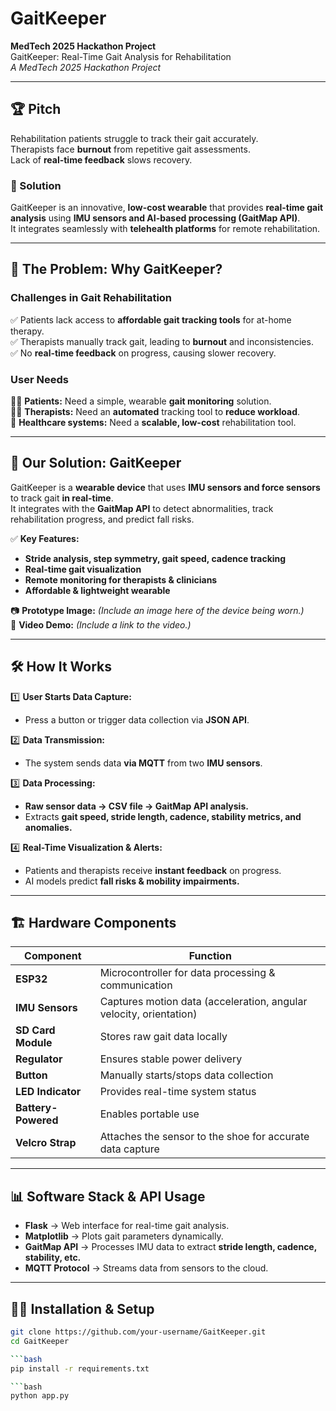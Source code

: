 # **GaitKeeper**
**MedTech 2025 Hackathon Project**  
GaitKeeper: Real-Time Gait Analysis for Rehabilitation  
*A MedTech 2025 Hackathon Project*  


---

## 🏆 **Pitch**  
Rehabilitation patients struggle to track their gait accurately.  
Therapists face **burnout** from repetitive gait assessments.  
Lack of **real-time feedback** slows recovery.  

### **🔹 Solution**  
GaitKeeper is an innovative, **low-cost wearable** that provides **real-time gait analysis** using **IMU sensors and AI-based processing (GaitMap API)**.  
It integrates seamlessly with **telehealth platforms** for remote rehabilitation.  

---

## 🚨 **The Problem: Why GaitKeeper?**  

### **Challenges in Gait Rehabilitation**  
✅ Patients lack access to **affordable gait tracking tools** for at-home therapy.  
✅ Therapists manually track gait, leading to **burnout** and inconsistencies.  
✅ No **real-time feedback** on progress, causing slower recovery.  

### **User Needs**  
👩‍🦽 **Patients:** Need a simple, wearable **gait monitoring** solution.  
👨‍⚕️ **Therapists:** Need an **automated** tracking tool to **reduce workload**.  
🏥 **Healthcare systems:** Need a **scalable, low-cost** rehabilitation tool.  

---

## 🔬 **Our Solution: GaitKeeper**  

GaitKeeper is a **wearable device** that uses **IMU sensors and force sensors** to track gait **in real-time**.  
It integrates with the **GaitMap API** to detect abnormalities, track rehabilitation progress, and predict fall risks.  

✅ **Key Features:**  
- **Stride analysis, step symmetry, gait speed, cadence tracking**  
- **Real-time gait visualization**  
- **Remote monitoring for therapists & clinicians**  
- **Affordable & lightweight wearable**  

📷 **Prototype Image:** *(Include an image here of the device being worn.)*  
🎥 **Video Demo:** *(Include a link to the video.)*  

---

## 🛠 **How It Works**  

1️⃣ **User Starts Data Capture:**  
   - Press a button or trigger data collection via **JSON API**.  

2️⃣ **Data Transmission:**  
   - The system sends data **via MQTT** from two **IMU sensors**.  

3️⃣ **Data Processing:**  
   - **Raw sensor data → CSV file → GaitMap API analysis.**  
   - Extracts **gait speed, stride length, cadence, stability metrics, and anomalies.**  

4️⃣ **Real-Time Visualization & Alerts:**  
   - Patients and therapists receive **instant feedback** on progress.  
   - AI models predict **fall risks & mobility impairments.**  

---

## 🏗 **Hardware Components**  

| Component      | Function  |
|---------------|-----------|
| **ESP32**     | Microcontroller for data processing & communication |
| **IMU Sensors** | Captures motion data (acceleration, angular velocity, orientation) |
| **SD Card Module** | Stores raw gait data locally |
| **Regulator** | Ensures stable power delivery |
| **Button**    | Manually starts/stops data collection |
| **LED Indicator** | Provides real-time system status |
| **Battery-Powered** | Enables portable use |
| **Velcro Strap** | Attaches the sensor to the shoe for accurate data capture |

---

## 📊 **Software Stack & API Usage**  

- **Flask** → Web interface for real-time gait analysis.  
- **Matplotlib** → Plots gait parameters dynamically.  
- **GaitMap API** → Processes IMU data to extract **stride length, cadence, stability, etc.**  
- **MQTT Protocol** → Streams data from sensors to the cloud.  

---

## 🧑‍💻 **Installation & Setup**  

```bash
git clone https://github.com/your-username/GaitKeeper.git
cd GaitKeeper

```bash
pip install -r requirements.txt

```bash
python app.py
